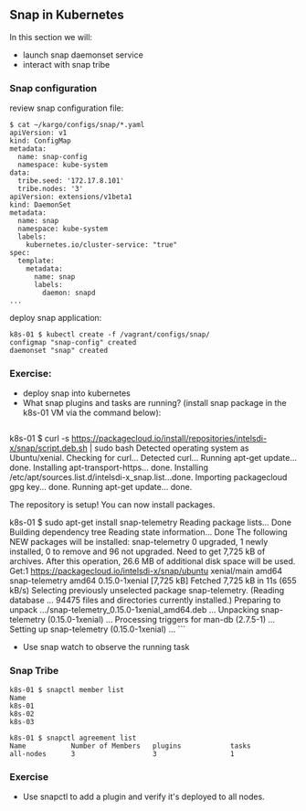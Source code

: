 ## Snap in Kubernetes

In this section we will:

* launch snap daemonset service
* interact with snap tribe

### Snap configuration

review snap configuration file:
```
$ cat ~/kargo/configs/snap/*.yaml
apiVersion: v1
kind: ConfigMap
metadata:
  name: snap-config
  namespace: kube-system
data:
  tribe.seed: '172.17.8.101'
  tribe.nodes: '3'
apiVersion: extensions/v1beta1
kind: DaemonSet
metadata:
  name: snap
  namespace: kube-system
  labels:
    kubernetes.io/cluster-service: "true"
spec:
  template:
    metadata:
      name: snap
      labels:
        daemon: snapd
...
```

deploy snap application:
```
k8s-01 $ kubectl create -f /vagrant/configs/snap/
configmap "snap-config" created
daemonset "snap" created
```

### Exercise:

* deploy snap into kubernetes
* What snap plugins and tasks are running? (install snap package in the k8s-01 VM via the command below):
    ```
k8s-01 $ curl -s https://packagecloud.io/install/repositories/intelsdi-x/snap/script.deb.sh | sudo bash
Detected operating system as Ubuntu/xenial.
Checking for curl...
Detected curl...
Running apt-get update... done.
Installing apt-transport-https... done.
Installing /etc/apt/sources.list.d/intelsdi-x_snap.list...done.
Importing packagecloud gpg key... done.
Running apt-get update... done.

The repository is setup! You can now install packages.

k8s-01 $ sudo apt-get install snap-telemetry
Reading package lists... Done
Building dependency tree
Reading state information... Done
The following NEW packages will be installed:
  snap-telemetry
  0 upgraded, 1 newly installed, 0 to remove and 96 not upgraded.
  Need to get 7,725 kB of archives.
  After this operation, 26.6 MB of additional disk space will be used.
  Get:1 https://packagecloud.io/intelsdi-x/snap/ubuntu xenial/main amd64 snap-telemetry amd64 0.15.0-1xenial [7,725 kB]
  Fetched 7,725 kB in 11s (655 kB/s)
  Selecting previously unselected package snap-telemetry.
  (Reading database ... 94475 files and directories currently installed.)
  Preparing to unpack .../snap-telemetry_0.15.0-1xenial_amd64.deb ...
  Unpacking snap-telemetry (0.15.0-1xenial) ...
  Processing triggers for man-db (2.7.5-1) ...
  Setting up snap-telemetry (0.15.0-1xenial) ...
    ```
* Use snap watch to observe the running task

### Snap Tribe

```
k8s-01 $ snapctl member list
Name
k8s-01
k8s-02
k8s-03

k8s-01 $ snapctl agreement list
Name           Number of Members   plugins            tasks
all-nodes      3                   3                  1
```

### Exercise

* Use snapctl to add a plugin and verify it's deployed to all nodes.
